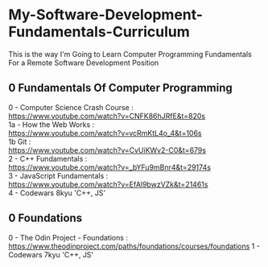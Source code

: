 # My-Software-Development-Fundamentals-Curriculum
This is the way I'm Going to Learn Computer Programming Fundamentals For a Remote Software Development Position

## 0 Fundamentals Of Computer Programming
0 - Computer Science Crash Course : <br/>
https://www.youtube.com/watch?v=CNFK86hJRfE&t=820s <br/>
1a - How the Web Works : <br/>
https://www.youtube.com/watch?v=vcRmKtL4o_4&t=106s <br/> 
1b Git : <br/>
https://www.youtube.com/watch?v=CvUiKWv2-C0&t=679s <br/>
2 - C++ Fundamentals : <br/>
https://www.youtube.com/watch?v=_bYFu9mBnr4&t=29174s <br/>
3 - JavaScript Fundamentals : <br/>
https://www.youtube.com/watch?v=EfAl9bwzVZk&t=21461s <br/>
4 - Codewars 8kyu 'C++, JS'

## 0 Foundations
0 - The Odin Project - Foundations : <br/>
https://www.theodinproject.com/paths/foundations/courses/foundations
1 - Codewars 7kyu 'C++, JS'
